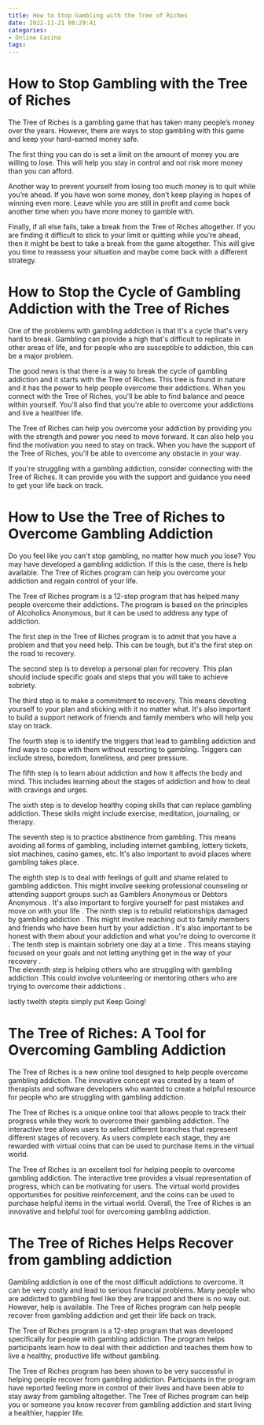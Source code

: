 ```yaml
---
title: How to Stop Gambling with the Tree of Riches 
date: 2022-11-21 08:29:41
categories:
- Online Casino
tags:
---
```



#  How to Stop Gambling with the Tree of Riches 

The Tree of Riches is a gambling game that has taken many people’s money over the years. However, there are ways to stop gambling with this game and keep your hard-earned money safe.

The first thing you can do is set a limit on the amount of money you are willing to lose. This will help you stay in control and not risk more money than you can afford.

Another way to prevent yourself from losing too much money is to quit while you’re ahead. If you have won some money, don’t keep playing in hopes of winning even more. Leave while you are still in profit and come back another time when you have more money to gamble with.

Finally, if all else fails, take a break from the Tree of Riches altogether. If you are finding it difficult to stick to your limit or quitting while you’re ahead, then it might be best to take a break from the game altogether. This will give you time to reassess your situation and maybe come back with a different strategy.

#  How to Stop the Cycle of Gambling Addiction with the Tree of Riches 

One of the problems with gambling addiction is that it's a cycle that's very hard to break. Gambling can provide a high that's difficult to replicate in other areas of life, and for people who are susceptible to addiction, this can be a major problem.

The good news is that there is a way to break the cycle of gambling addiction and it starts with the Tree of Riches. This tree is found in nature and it has the power to help people overcome their addictions. When you connect with the Tree of Riches, you'll be able to find balance and peace within yourself. You'll also find that you're able to overcome your addictions and live a healthier life.

The Tree of Riches can help you overcome your addiction by providing you with the strength and power you need to move forward. It can also help you find the motivation you need to stay on track. When you have the support of the Tree of Riches, you'll be able to overcome any obstacle in your way.

If you're struggling with a gambling addiction, consider connecting with the Tree of Riches. It can provide you with the support and guidance you need to get your life back on track.

#  How to Use the Tree of Riches to Overcome Gambling Addiction 

Do you feel like you can't stop gambling, no matter how much you lose? You may have developed a gambling addiction. If this is the case, there is help available. The Tree of Riches program can help you overcome your addiction and regain control of your life.

The Tree of Riches program is a 12-step program that has helped many people overcome their addictions. The program is based on the principles of Alcoholics Anonymous, but it can be used to address any type of addiction.

The first step in the Tree of Riches program is to admit that you have a problem and that you need help. This can be tough, but it's the first step on the road to recovery.

The second step is to develop a personal plan for recovery. This plan should include specific goals and steps that you will take to achieve sobriety.

The third step is to make a commitment to recovery. This means devoting yourself to your plan and sticking with it no matter what. It's also important to build a support network of friends and family members who will help you stay on track.

The fourth step is to identify the triggers that lead to gambling addiction and find ways to cope with them without resorting to gambling. Triggers can include stress, boredom, loneliness, and peer pressure.

The fifth step is to learn about addiction and how it affects the body and mind. This includes learning about the stages of addiction and how to deal with cravings and urges.

The sixth step is to develop healthy coping skills that can replace gambling addiction. These skills might include exercise, meditation, journaling, or therapy.

The seventh step is to practice abstinence from gambling. This means avoiding all forms of gambling, including internet gambling, lottery tickets, slot machines, casino games, etc. It's also important to avoid places where gambling takes place.

The eighth step is to deal with feelings of guilt and shame related to gambling addiction. This might involve seeking professional counseling or attending support groups such as Gamblers Anonymous or Debtors Anonymous . 
It's also important to forgive yourself for past mistakes and move on with your life . 
The ninth step is to rebuild relationships damaged by gambling addiction .  This might involve reaching out to family members and friends who have been hurt by your addiction .  It's also important to be honest with them about your addiction and what you're doing to overcome it . 
The tenth step is maintain sobriety one day at a time . This means staying focused on your goals and not letting anything get in the way of your recovery .  
The eleventh step is helping others who are struggling with gambling addiction .This could involve volunteering or mentoring others who are trying to overcome their addictions .  

 lastly twelth stepts simply put Keep Going!

#  The Tree of Riches: A Tool for Overcoming Gambling Addiction 

The Tree of Riches is a new online tool designed to help people overcome gambling addiction. The innovative concept was created by a team of therapists and software developers who wanted to create a helpful resource for people who are struggling with gambling addiction.

The Tree of Riches is a unique online tool that allows people to track their progress while they work to overcome their gambling addiction. The interactive tree allows users to select different branches that represent different stages of recovery. As users complete each stage, they are rewarded with virtual coins that can be used to purchase items in the virtual world.

The Tree of Riches is an excellent tool for helping people to overcome gambling addiction. The interactive tree provides a visual representation of progress, which can be motivating for users. The virtual world provides opportunities for positive reinforcement, and the coins can be used to purchase helpful items in the virtual world. Overall, the Tree of Riches is an innovative and helpful tool for overcoming gambling addiction.

#  The Tree of Riches Helps Recover from gambling addiction

Gambling addiction is one of the most difficult addictions to overcome. It can be very costly and lead to serious financial problems. Many people who are addicted to gambling feel like they are trapped and there is no way out. However, help is available. The Tree of Riches program can help people recover from gambling addiction and get their life back on track.

The Tree of Riches program is a 12-step program that was developed specifically for people with gambling addiction. The program helps participants learn how to deal with their addiction and teaches them how to live a healthy, productive life without gambling.

The Tree of Riches program has been shown to be very successful in helping people recover from gambling addiction. Participants in the program have reported feeling more in control of their lives and have been able to stay away from gambling altogether. The Tree of Riches program can help you or someone you know recover from gambling addiction and start living a healthier, happier life.
